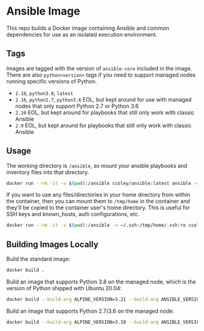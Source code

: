 # Ansible Image

This repo builds a Docker image containing Ansible and common dependencies for use as an isolated execution environment.

## Tags

Images are tagged with the version of `ansible-core` included in the image. There are also `python<version>` tags if you need to support managed nodes running specific versions of Python.

- `2.18`, `python3.8`, `latest`
- `2.16`, `python2.7`, `python3.6` EOL, but kept around for use with managed nodes that only support Python 2.7 or Python 3.6
- `2.10` EOL, but kept around for playbooks that still only work with classic Ansible
- `2.9` EOL, but kept around for playbooks that still only work with classic Ansible

## Usage

The working directory is `/ansible`, so mount your ansible playbooks and inventory files into that directory.

```bash
docker run --rm -it -v $(pwd):/ansible ccoley/ansible:latest ansible -m ping all
```

If you want to use any files/directories in your home directory from within the container, then you can mount them to `/tmp/home` in the container and they'll be copied to the container user's home directory. This is useful for SSH keys and known_hosts, auth configurations, etc.

```bash
docker run --rm -it -v $(pwd):/ansible -v ~/.ssh:/tmp/home/.ssh:ro ccoley/ansible:latest ansible -m ping all
```

## Building Images Locally

Build the standard image:

```bash
docker build .
```

Build an image that supports Python 3.8 on the managed node, which is the version of Python shipped with Ubuntu 20.04:

```bash
docker build --build-arg ALPINE_VERSION=3.21 --build-arg ANSIBLE_VERSION=2.18 .
```

Build an image that supports Python 2.7/3.6 on the managed node:

```bash
docker build --build-arg ALPINE_VERSION=3.19 --build-arg ANSIBLE_VERSION=2.16 .
```



[_modeline]: # ( vi: set ts=4 sw=4 et wrap ft=markdown: )
